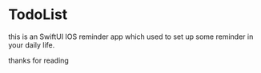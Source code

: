 # TodoList
this is an SwiftUI IOS reminder app which used to set up some reminder in your daily life.

thanks for reading

